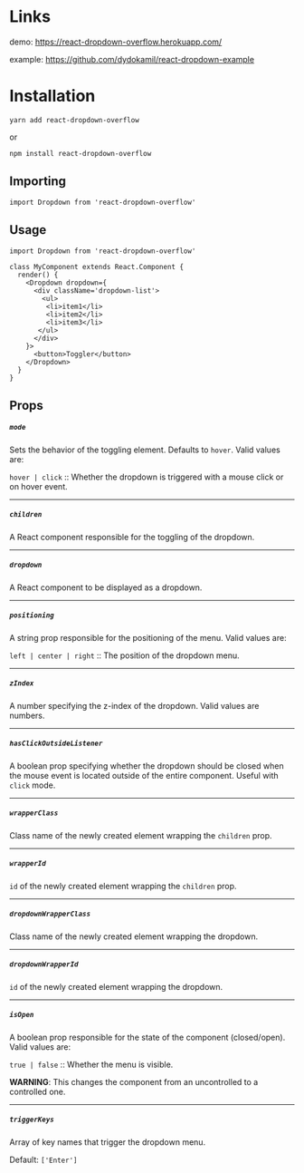 # Links

demo: https://react-dropdown-overflow.herokuapp.com/

example: https://github.com/dydokamil/react-dropdown-example

# Installation

    yarn add react-dropdown-overflow

or

    npm install react-dropdown-overflow

## Importing

    import Dropdown from 'react-dropdown-overflow'

## Usage

    import Dropdown from 'react-dropdown-overflow'

    class MyComponent extends React.Component {
      render() {
        <Dropdown dropdown={
          <div className='dropdown-list'>
            <ul>
             <li>item1</li>
             <li>item2</li>
             <li>item3</li>
           </ul>
          </div>
        }>
          <button>Toggler</button>
        </Dropdown>
      }
    }

## Props

##### `mode`

Sets the behavior of the toggling element. Defaults to `hover`. Valid values are:

`hover | click` :: Whether the dropdown is triggered with a mouse click or on hover event.

---

##### `children`

A React component responsible for the toggling of the dropdown.

---

##### `dropdown`

A React component to be displayed as a dropdown.

---

##### `positioning`

A string prop responsible for the positioning of the menu. Valid values are:

`left | center | right` :: The position of the dropdown menu.

---

##### `zIndex`

A number specifying the z-index of the dropdown. Valid values are numbers.

---

##### `hasClickOutsideListener`

A boolean prop specifying whether the dropdown should be closed when the mouse event is located outside of the entire component. Useful with `click` mode.

---

##### `wrapperClass`

Class name of the newly created element wrapping the `children` prop.

---

##### `wrapperId`

`id` of the newly created element wrapping the `children` prop.

---

##### `dropdownWrapperClass`

Class name of the newly created element wrapping the dropdown.

---

##### `dropdownWrapperId`

`id` of the newly created element wrapping the dropdown.

---

##### `isOpen`

A boolean prop responsible for the state of the component (closed/open). Valid values are:

`true | false` :: Whether the menu is visible.

**WARNING**: This changes the component from an uncontrolled to a controlled one.

---

##### `triggerKeys`

Array of key names that trigger the dropdown menu. 

Default: `['Enter']`
